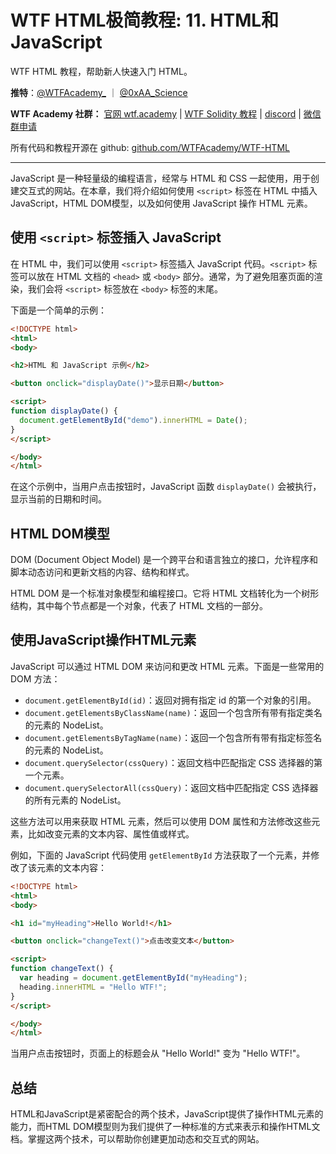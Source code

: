 # WTF HTML极简教程: 11. HTML和JavaScript

WTF HTML 教程，帮助新人快速入门 HTML。

**推特**：[@WTFAcademy_](https://twitter.com/WTFAcademy_) ｜ [@0xAA_Science](https://twitter.com/0xAA_Science)

**WTF Academy 社群：** [官网 wtf.academy](https://wtf.academy) | [WTF Solidity 教程](https://github.com/AmazingAng/WTFSolidity) | [discord](https://discord.wtf.academy) | [微信群申请](https://docs.google.com/forms/d/e/1FAIpQLSe4KGT8Sh6sJ7hedQRuIYirOoZK_85miz3dw7vA1-YjodgJ-A/viewform?usp=sf_link)

所有代码和教程开源在 github: [github.com/WTFAcademy/WTF-HTML](https://github.com/WTFAcademy/WTF-HTML)

---

JavaScript 是一种轻量级的编程语言，经常与 HTML 和 CSS 一起使用，用于创建交互式的网站。在本章，我们将介绍如何使用 `<script>` 标签在 HTML 中插入 JavaScript，HTML DOM模型，以及如何使用 JavaScript 操作 HTML 元素。

## 使用 `<script>` 标签插入 JavaScript

在 HTML 中，我们可以使用 `<script>` 标签插入 JavaScript 代码。`<script>` 标签可以放在 HTML 文档的 `<head>` 或 `<body>` 部分。通常，为了避免阻塞页面的渲染，我们会将 `<script>` 标签放在 `<body>` 标签的末尾。

下面是一个简单的示例：

```html
<!DOCTYPE html>
<html>
<body>

<h2>HTML 和 JavaScript 示例</h2>

<button onclick="displayDate()">显示日期</button>

<script>
function displayDate() {
  document.getElementById("demo").innerHTML = Date();
}
</script>

</body>
</html>
```

在这个示例中，当用户点击按钮时，JavaScript 函数 `displayDate()` 会被执行，显示当前的日期和时间。

## HTML DOM模型

DOM (Document Object Model) 是一个跨平台和语言独立的接口，允许程序和脚本动态访问和更新文档的内容、结构和样式。

HTML DOM 是一个标准对象模型和编程接口。它将 HTML 文档转化为一个树形结构，其中每个节点都是一个对象，代表了 HTML 文档的一部分。

## 使用JavaScript操作HTML元素

JavaScript 可以通过 HTML DOM 来访问和更改 HTML 元素。下面是一些常用的 DOM 方法：

- `document.getElementById(id)`：返回对拥有指定 id 的第一个对象的引用。
- `document.getElementsByClassName(name)`：返回一个包含所有带有指定类名的元素的 NodeList。
- `document.getElementsByTagName(name)`：返回一个包含所有带有指定标签名的元素的 NodeList。
- `document.querySelector(cssQuery)`：返回文档中匹配指定 CSS 选择器的第一个元素。
- `document.querySelectorAll(cssQuery)`：返回文档中匹配指定 CSS 选择器的所有元素的 NodeList。

这些方法可以用来获取 HTML 元素，然后可以使用 DOM 属性和方法修改这些元素，比如改变元素的文本内容、属性值或样式。

例如，下面的 JavaScript 代码使用 `getElementById` 方法获取了一个元素，并修改了该元素的文本内容：

```html
<!DOCTYPE html>
<html>
<body>

<h1 id="myHeading">Hello World!</h1>

<button onclick="changeText()">点击改变文本</button>

<script>
function changeText() {
  var heading = document.getElementById("myHeading");
  heading.innerHTML = "Hello WTF!";
}
</script>

</body>
</html>
```

当用户点击按钮时，页面上的标题会从 "Hello World!" 变为 "Hello WTF!"。

## 总结

HTML和JavaScript是紧密配合的两个技术，JavaScript提供了操作HTML元素的能力，而HTML DOM模型则为我们提供了一种标准的方式来表示和操作HTML文档。掌握这两个技术，可以帮助你创建更加动态和交互式的网站。